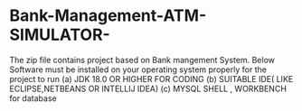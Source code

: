 # Bank-Management-ATM-SIMULATOR-

The zip file contains project based on Bank mangement System. 
    Below Software must be installed on your operating system properly for the project to run
      (a)  JDK 18.0 OR HIGHER FOR CODING
      (b)  SUITABLE IDE( LIKE ECLIPSE,NETBEANS OR INTELLIJ IDEA)
      (c)  MYSQL SHELL , WORKBENCH for database
